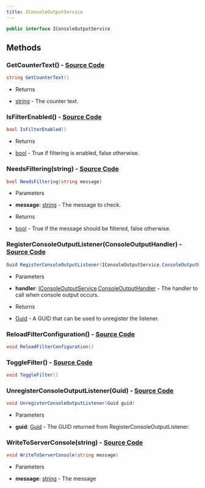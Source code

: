 ```yaml
---
title: IConsoleOutputService
---
```


```csharp
public interface IConsoleOutputService
```

## Methods

### **GetCounterText()** - [Source Code](https://github.com/swiftly-solution/swiftlys2/blob/main/managed/src/SwiftlyS2.Shared/Modules/ConsoleOutput/IConsoleOutputService.cs#L51)

```csharp
string GetCounterText()
```

- Returns

- [string](https://learn.microsoft.com/dotnet/api/system.string) - The counter text.

### **IsFilterEnabled()** - [Source Code](https://github.com/swiftly-solution/swiftlys2/blob/main/managed/src/SwiftlyS2.Shared/Modules/ConsoleOutput/IConsoleOutputService.cs#L28)

```csharp
bool IsFilterEnabled()
```

- Returns

- [bool](https://learn.microsoft.com/dotnet/api/system.boolean) - True if filtering is enabled, false otherwise.

### **NeedsFiltering(string)** - [Source Code](https://github.com/swiftly-solution/swiftlys2/blob/main/managed/src/SwiftlyS2.Shared/Modules/ConsoleOutput/IConsoleOutputService.cs#L45)

```csharp
bool NeedsFiltering(string message)
```

- Parameters

- **message**: [string](https://learn.microsoft.com/dotnet/api/system.string) - The message to check.

- Returns

- [bool](https://learn.microsoft.com/dotnet/api/system.boolean) - True if the message should be filtered, false otherwise.

### **RegisterConsoleOutputListener(ConsoleOutputHandler)** - [Source Code](https://github.com/swiftly-solution/swiftlys2/blob/main/managed/src/SwiftlyS2.Shared/Modules/ConsoleOutput/IConsoleOutputService.cs#L16)

```csharp
Guid RegisterConsoleOutputListener(IConsoleOutputService.ConsoleOutputHandler handler)
```

- Parameters

- **handler**: [IConsoleOutputService](/docs/api/shared/consoleoutput/iconsoleoutputservice).[ConsoleOutputHandler](/docs/api/shared/consoleoutput/iconsoleoutputservice/consoleoutputhandler) - The handler to call when console output occurs.

- Returns

- [Guid](https://learn.microsoft.com/dotnet/api/system.guid) - A GUID that can be used to unregister the listener.

### **ReloadFilterConfiguration()** - [Source Code](https://github.com/swiftly-solution/swiftlys2/blob/main/managed/src/SwiftlyS2.Shared/Modules/ConsoleOutput/IConsoleOutputService.cs#L38)

```csharp
void ReloadFilterConfiguration()
```

### **ToggleFilter()** - [Source Code](https://github.com/swiftly-solution/swiftlys2/blob/main/managed/src/SwiftlyS2.Shared/Modules/ConsoleOutput/IConsoleOutputService.cs#L33)

```csharp
void ToggleFilter()
```

### **UnregisterConsoleOutputListener(Guid)** - [Source Code](https://github.com/swiftly-solution/swiftlys2/blob/main/managed/src/SwiftlyS2.Shared/Modules/ConsoleOutput/IConsoleOutputService.cs#L22)

```csharp
void UnregisterConsoleOutputListener(Guid guid)
```

- Parameters

- **guid**: [Guid](https://learn.microsoft.com/dotnet/api/system.guid) - The GUID returned from RegisterConsoleOutputListener.

### **WriteToServerConsole(string)** - [Source Code](https://github.com/swiftly-solution/swiftlys2/blob/main/managed/src/SwiftlyS2.Shared/Modules/ConsoleOutput/IConsoleOutputService.cs#L57)

```csharp
void WriteToServerConsole(string message)
```

- Parameters

- **message**: [string](https://learn.microsoft.com/dotnet/api/system.string) - The message

